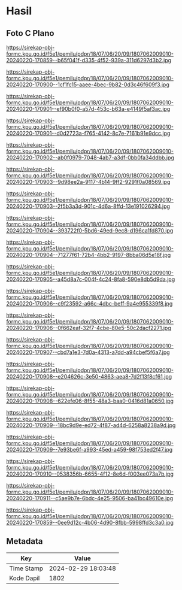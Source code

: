 # Hasil

## Foto C Plano

https://sirekap-obj-formc.kpu.go.id/f5e1/pemilu/pdpr/18/07/06/20/09/1807062009010-20240220-170859--b65f041f-d335-4f52-939a-311d6297d3b2.jpg

https://sirekap-obj-formc.kpu.go.id/f5e1/pemilu/pdpr/18/07/06/20/09/1807062009010-20240220-170900--1cf1fc15-aaee-4bec-9b82-0d3c46f609f3.jpg

https://sirekap-obj-formc.kpu.go.id/f5e1/pemilu/pdpr/18/07/06/20/09/1807062009010-20240220-170901--ef90b0f0-a57d-453c-b63a-e4149f5af3ac.jpg

https://sirekap-obj-formc.kpu.go.id/f5e1/pemilu/pdpr/18/07/06/20/09/1807062009010-20240220-170901--d0d2723a-f765-4142-8c7e-7161b91e9dcc.jpg

https://sirekap-obj-formc.kpu.go.id/f5e1/pemilu/pdpr/18/07/06/20/09/1807062009010-20240220-170902--ab0f0979-7048-4ab7-a3df-0bb0fa34ddbb.jpg

https://sirekap-obj-formc.kpu.go.id/f5e1/pemilu/pdpr/18/07/06/20/09/1807062009010-20240220-170903--9d98ee2a-9117-4b14-9ff2-9291f0a08569.jpg

https://sirekap-obj-formc.kpu.go.id/f5e1/pemilu/pdpr/18/07/06/20/09/1807062009010-20240220-170903--2f5b3a3d-901c-4d6a-8ffd-13e191026294.jpg

https://sirekap-obj-formc.kpu.go.id/f5e1/pemilu/pdpr/18/07/06/20/09/1807062009010-20240220-170904--393722f0-5bd6-49ed-9ec8-d196ca1fd870.jpg

https://sirekap-obj-formc.kpu.go.id/f5e1/pemilu/pdpr/18/07/06/20/09/1807062009010-20240220-170904--71277f61-72b4-4bb2-9197-8bba06d5e18f.jpg

https://sirekap-obj-formc.kpu.go.id/f5e1/pemilu/pdpr/18/07/06/20/09/1807062009010-20240220-170905--a45d8a7c-004f-4c24-8fa8-590e8db5d9da.jpg

https://sirekap-obj-formc.kpu.go.id/f5e1/pemilu/pdpr/18/07/06/20/09/1807062009010-20240220-170906--c9f23592-a66c-4dbc-beff-9a4e955339f8.jpg

https://sirekap-obj-formc.kpu.go.id/f5e1/pemilu/pdpr/18/07/06/20/09/1807062009010-20240220-170906--0f662eaf-32f7-4cbe-80e5-50c2dacf2271.jpg

https://sirekap-obj-formc.kpu.go.id/f5e1/pemilu/pdpr/18/07/06/20/09/1807062009010-20240220-170907--cbd7a1e3-7d0a-4313-a7dd-a94cbef5f6a7.jpg

https://sirekap-obj-formc.kpu.go.id/f5e1/pemilu/pdpr/18/07/06/20/09/1807062009010-20240220-170908--e204626c-3e50-4863-aea8-7d2f13f8cf61.jpg

https://sirekap-obj-formc.kpu.go.id/f5e1/pemilu/pdpr/18/07/06/20/09/1807062009010-20240220-170908--622efe06-8f55-48a3-baa0-0416d81a0650.jpg

https://sirekap-obj-formc.kpu.go.id/f5e1/pemilu/pdpr/18/07/06/20/09/1807062009010-20240220-170909--18bc9d9e-ed72-4f87-ad4d-6258a8238a9d.jpg

https://sirekap-obj-formc.kpu.go.id/f5e1/pemilu/pdpr/18/07/06/20/09/1807062009010-20240220-170909--7e93be6f-a993-45ed-a459-98f753ed2f47.jpg

https://sirekap-obj-formc.kpu.go.id/f5e1/pemilu/pdpr/18/07/06/20/09/1807062009010-20240220-170910--0538356b-6655-4f12-8e6d-f003ee073a7b.jpg

https://sirekap-obj-formc.kpu.go.id/f5e1/pemilu/pdpr/18/07/06/20/09/1807062009010-20240220-170911--c5ae9b7e-6bdc-4e25-9506-ba41bc49610e.jpg

https://sirekap-obj-formc.kpu.go.id/f5e1/pemilu/pdpr/18/07/06/20/09/1807062009010-20240220-170859--0ee9d12c-4b06-4d90-8fbb-5998ffd3c3a0.jpg


## Metadata

| Key        | Value               |
| ---------- | ------------------- |
| Time Stamp | 2024-02-29 18:03:48 |
| Kode Dapil | 1802                |



